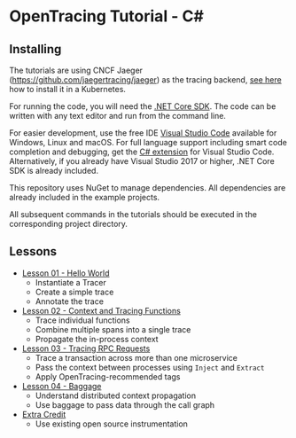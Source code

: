 # OpenTracing Tutorial - C#

## Installing

The tutorials are using CNCF Jaeger (https://github.com/jaegertracing/jaeger) as the tracing backend, 
[see here](../README.md) how to install it in a Kubernetes.

For running the code, you will need the [.NET Core SDK](https://www.microsoft.com/net/download). The code can be written with any text editor and run from the command line.

For easier development, use the free IDE [Visual Studio Code](https://code.visualstudio.com/Download?wt.mc_id=DotNet_Home) available for Windows, Linux and macOS. For full language support including smart code completion and debugging, get the [C# extension](https://marketplace.visualstudio.com/items?itemName=ms-vscode.csharp) for Visual Studio Code. Alternatively, if you already have Visual Studio 2017 or higher, .NET Core SDK is already included.

This repository uses NuGet to manage dependencies. All dependencies are already included in the example projects.

All subsequent commands in the tutorials should be executed in the corresponding project directory.

## Lessons

* [Lesson 01 - Hello World](./src/lesson01)
  * Instantiate a Tracer
  * Create a simple trace
  * Annotate the trace
* [Lesson 02 - Context and Tracing Functions](./src/lesson02)
  * Trace individual functions
  * Combine multiple spans into a single trace
  * Propagate the in-process context
* [Lesson 03 - Tracing RPC Requests](./src/lesson03)
  * Trace a transaction across more than one microservice
  * Pass the context between processes using `Inject` and `Extract`
  * Apply OpenTracing-recommended tags
* [Lesson 04 - Baggage](./src/lesson04)
  * Understand distributed context propagation
  * Use baggage to pass data through the call graph
* [Extra Credit](./src/extracredit)
  * Use existing open source instrumentation
